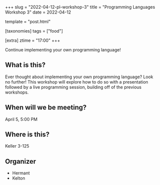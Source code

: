 +++
slug = "2022-04-12-pl-workshop-3"
title = "Programming Languages Workshop 3"
date = 2022-04-12

template = "post.html"

[taxonomies]
tags = ["food"]

[extra]
ztime = "17:00"
+++

Continue implementing your own programming language!

<!-- more -->

## What is this?

Ever thought about implementing your own programming language? Look no further!
This workshop will explore how to do so with a presentation followed by a live programming
session, building off of the previous workshops.

## When will we be meeting?

April 5, 5:00 PM

## Where is this?

Keller 3-125

## Organizer

* Hermant
* Kelton